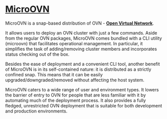 # **[MicroOVN](https://canonical-microovn.readthedocs-hosted.com/en/latest/)**

MicroOVN is a snap-based distribution of OVN - **[Open Virtual Network](https://www.ovn.org/en/)**.

It allows users to deploy an OVN cluster with just a few commands. Aside from the regular OVN packages, MicroOVN comes bundled with a CLI utility (microovn) that facilitates operational management. In particular, it simplifies the task of adding/removing cluster members and incorporates status checking out of the box.

Besides the ease of deployment and a convenient CLI tool, another benefit of MicroOVN is in its self-contained nature: it is distributed as a strictly confined snap. This means that it can be easily upgraded/downgraded/removed without affecting the host system.

MicroOVN caters to a wide range of user and environment types. It lowers the barrier of entry to OVN for people that are less familiar with it by automating much of the deployment process. It also provides a fully fledged, unrestricted OVN deployment that is suitable for both development and production environments.
